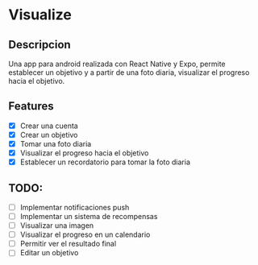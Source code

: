 # Visualize

## Descripcion
Una app para android realizada con React Native y Expo, permite establecer un objetivo y a partir de una foto diaria, visualizar el progreso hacia el objetivo.

## Features
- [X] Crear una cuenta
- [X] Crear un objetivo
- [X] Tomar una foto diaria
- [X] Visualizar el progreso hacia el objetivo
- [X] Establecer un recordatorio para tomar la foto diaria

## TODO:
- [ ] Implementar notificaciones push
- [ ] Implementar un sistema de recompensas
- [ ] Visualizar una imagen
- [ ] Visualizar el progreso en un calendario
- [ ] Permitir ver el resultado final
- [ ] Editar un objetivo
